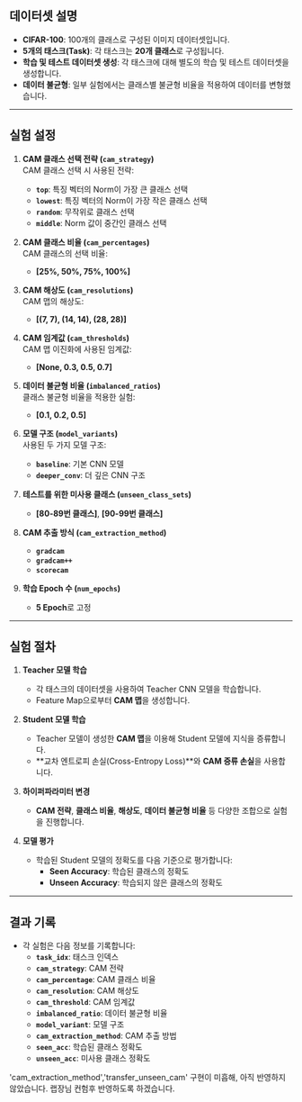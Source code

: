 
## **데이터셋 설명**  

- **CIFAR-100**: 100개의 클래스로 구성된 이미지 데이터셋입니다.  
- **5개의 태스크(Task)**: 각 태스크는 **20개 클래스**로 구성됩니다.  
- **학습 및 테스트 데이터셋 생성**: 각 태스크에 대해 별도의 학습 및 테스트 데이터셋을 생성합니다.  
- **데이터 불균형**: 일부 실험에서는 클래스별 불균형 비율을 적용하여 데이터를 변형했습니다.  

---

## **실험 설정**

1. **CAM 클래스 선택 전략 (`cam_strategy`)**  
   CAM 클래스 선택 시 사용된 전략:  
   - **`top`**: 특징 벡터의 Norm이 가장 큰 클래스 선택  
   - **`lowest`**: 특징 벡터의 Norm이 가장 작은 클래스 선택  
   - **`random`**: 무작위로 클래스 선택  
   - **`middle`**: Norm 값이 중간인 클래스 선택  

2. **CAM 클래스 비율 (`cam_percentages`)**  
   CAM 클래스의 선택 비율:  
   - **[25%, 50%, 75%, 100%]**  

3. **CAM 해상도 (`cam_resolutions`)**  
   CAM 맵의 해상도:  
   - **[(7, 7), (14, 14), (28, 28)]**  

4. **CAM 임계값 (`cam_thresholds`)**  
   CAM 맵 이진화에 사용된 임계값:  
   - **[None, 0.3, 0.5, 0.7]**  

5. **데이터 불균형 비율 (`imbalanced_ratios`)**  
   클래스 불균형 비율을 적용한 실험:  
   - **[0.1, 0.2, 0.5]**  

6. **모델 구조 (`model_variants`)**  
   사용된 두 가지 모델 구조:  
   - **`baseline`**: 기본 CNN 모델  
   - **`deeper_conv`**: 더 깊은 CNN 구조  

7. **테스트를 위한 미사용 클래스 (`unseen_class_sets`)**  
   - **[80-89번 클래스]**, **[90-99번 클래스]**  

8. **CAM 추출 방식 (`cam_extraction_method`)**  
   - **`gradcam`**  
   - **`gradcam++`**  
   - **`scorecam`**  

9. **학습 Epoch 수 (`num_epochs`)**  
   - **5 Epoch**로 고정  

---

## **실험 절차**

1. **Teacher 모델 학습**  
   - 각 태스크의 데이터셋을 사용하여 Teacher CNN 모델을 학습합니다.  
   - Feature Map으로부터 **CAM 맵**을 생성합니다.  

2. **Student 모델 학습**  
   - Teacher 모델이 생성한 **CAM 맵**을 이용해 Student 모델에 지식을 증류합니다.  
   - **교차 엔트로피 손실(Cross-Entropy Loss)**와 **CAM 증류 손실**을 사용합니다.  

3. **하이퍼파라미터 변경**  
   - **CAM 전략**, **클래스 비율**, **해상도**, **데이터 불균형 비율** 등 다양한 조합으로 실험을 진행합니다.  

4. **모델 평가**  
   - 학습된 Student 모델의 정확도를 다음 기준으로 평가합니다:  
     - **Seen Accuracy**: 학습된 클래스의 정확도  
     - **Unseen Accuracy**: 학습되지 않은 클래스의 정확도  

---

## **결과 기록**

- 각 실험은 다음 정보를 기록합니다:  
  - **`task_idx`**: 태스크 인덱스  
  - **`cam_strategy`**: CAM 전략  
  - **`cam_percentage`**: CAM 클래스 비율  
  - **`cam_resolution`**: CAM 해상도  
  - **`cam_threshold`**: CAM 임계값  
  - **`imbalanced_ratio`**: 데이터 불균형 비율  
  - **`model_variant`**: 모델 구조  
  - **`cam_extraction_method`**: CAM 추출 방법  
  - **`seen_acc`**: 학습된 클래스 정확도  
  - **`unseen_acc`**: 미사용 클래스 정확도
 
'cam_extraction_method','transfer_unseen_cam' 구현이 미흡해, 아직 반영하지않았습니다. 랩장님 컨험후 반영하도록 하겠습니다.
